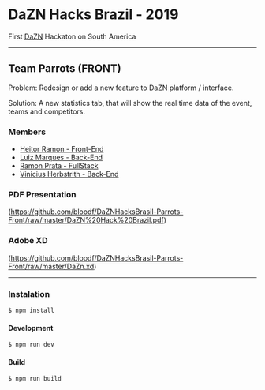 # DaZN Hacks Brazil - 2019

First [DaZN](www.dazn.com) Hackaton on South America

-----

## Team Parrots (FRONT)

Problem: Redesign or add a new feature to DaZN platform / interface.

Solution: A new statistics tab, that will show the real time data of the event, teams and competitors.

### Members
- [Heitor Ramon - Front-End](https://github.com/bloodf)
- [Luiz Marques - Back-End](https://github.com/luizfnunesmarques)
- [Ramon Prata - FullStack](https://github.com/ramonprata)
- [Vinicius Herbstrith - Back-End](https://github.com/herbstrith)

### PDF Presentation

(https://github.com/bloodf/DaZNHacksBrasil-Parrots-Front/raw/master/DaZN%20Hack%20Brazil.pdf)

### Adobe XD

(https://github.com/bloodf/DaZNHacksBrasil-Parrots-Front/raw/master/DaZn.xd)

-----

### Instalation

`$ npm install`

#### Development
`$ npm run dev`

#### Build 
`$ npm run build`
